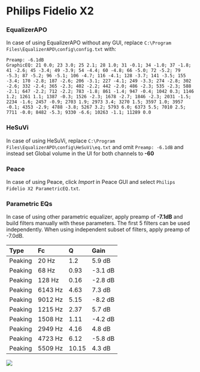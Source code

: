 # Philips Fidelio X2

### EqualizerAPO
In case of using EqualizerAPO without any GUI, replace `C:\Program Files\EqualizerAPO\config\config.txt`
with:
```
Preamp: -6.1dB
GraphicEQ: 21 0.0; 23 3.0; 25 2.1; 28 1.0; 31 -0.1; 34 -1.0; 37 -1.8; 41 -2.6; 45 -3.4; 49 -3.9; 54 -4.4; 60 -4.8; 66 -5.0; 72 -5.2; 79 -5.3; 87 -5.2; 96 -5.1; 106 -4.7; 116 -4.1; 128 -3.7; 141 -3.5; 155 -3.4; 170 -2.8; 187 -2.6; 206 -3.1; 227 -4.1; 249 -3.3; 274 -2.8; 302 -2.6; 332 -2.4; 365 -2.3; 402 -2.2; 442 -2.0; 486 -2.3; 535 -2.3; 588 -2.1; 647 -2.2; 712 -2.2; 783 -1.8; 861 -1.4; 947 -0.4; 1042 0.3; 1146 1.2; 1261 1.1; 1387 -0.3; 1526 -2.3; 1678 -2.7; 1846 -2.3; 2031 -1.5; 2234 -1.6; 2457 -0.9; 2703 1.9; 2973 3.4; 3270 1.5; 3597 1.0; 3957 -0.1; 4353 -2.9; 4788 -3.8; 5267 3.2; 5793 6.0; 6373 5.5; 7010 2.5; 7711 -0.0; 8482 -5.3; 9330 -6.6; 10263 -1.1; 11289 0.0
```

### HeSuVi
In case of using HeSuVi, replace `C:\Program Files\EqualizerAPO\config\HeSuVi\eq.txt` and omit `Preamp:
-6.1dB` and instead set Global volume in the UI for both channels to **-60**

### Peace
In case of using Peace, click *Import* in Peace GUI and select `Philips Fidelio X2 ParametricEQ.txt`.

### Parametric EQs
In case of using other parametric equalizer, apply preamp of **-7.1dB** and build filters manually
with these parameters. The first 5 filters can be used independently.
When using independent subset of filters, apply preamp of -7.0dB.

| Type    | Fc      |     Q | Gain    |
|:--------|:--------|:------|:--------|
| Peaking | 20 Hz   |  1.2  | 5.9 dB  |
| Peaking | 68 Hz   |  0.93 | -3.1 dB |
| Peaking | 128 Hz  |  0.16 | -2.8 dB |
| Peaking | 6143 Hz |  4.63 | 7.3 dB  |
| Peaking | 9012 Hz |  5.15 | -8.2 dB |
| Peaking | 1215 Hz |  2.37 | 5.7 dB  |
| Peaking | 1508 Hz |  1.11 | -4.2 dB |
| Peaking | 2949 Hz |  4.16 | 4.8 dB  |
| Peaking | 4723 Hz |  6.12 | -5.8 dB |
| Peaking | 5509 Hz | 10.15 | 4.3 dB  |

![](https://raw.githubusercontent.com/jaakkopasanen/AutoEq/master/results/innerfidelity/sbaf-serious/Philips%20Fidelio%20X2/Philips%20Fidelio%20X2.png)